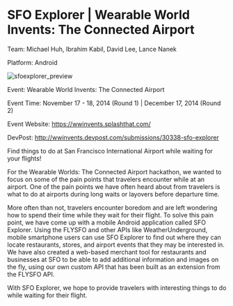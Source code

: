SFO Explorer | Wearable World Invents: The Connected Airport
============

Team: Michael Huh, Ibrahim Kabil, David Lee, Lance Nanek

Platform: Android

![sfoexplorer_preview](https://cloud.githubusercontent.com/assets/1645482/12527799/812cd75e-c137-11e5-90f7-3901468086fd.png)

Event: Wearable World Invents: The Connected Airport

Event Time: November 17 - 18, 2014 (Round 1) | December 17, 2014 (Round 2)

Event Website: https://wwinvents.splashthat.com/

DevPost: http://wwinvents.devpost.com/submissions/30338-sfo-explorer

Find things to do at San Francisco International Airport while waiting for your flights!

For the Wearable Worlds: The Connected Airport hackathon, we wanted to focus on some of the pain points that travelers encounter while at an airport. One of the pain points we have often heard about from travelers is what to do at airports during long waits or layovers before departure time.

More often than not, travelers encounter boredom and are left wondering how to spend their time while they wait for their flight. To solve this pain point, we have come up with a mobile Android application called SFO Explorer. Using the FLYSFO and other APIs like WeatherUnderground, mobile smartphone users can use SFO Explorer to find out where they can locate restaurants, stores, and airport events that they may be interested in. We have also created a web-based merchant tool for restaurants and businesses at SFO to be able to add additional information and images on the fly, using our own custom API that has been built as an extension from the FLYSFO API.

With SFO Explorer, we hope to provide travelers with interesting things to do while waiting for their flight.
